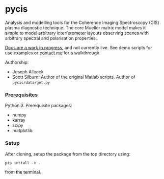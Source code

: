 # pycis

Analysis and modelling tools for the Coherence Imaging Spectroscopy (CIS) plasma diagnostic technique. The core Mueller matrix model makes it simple to model arbitrary interferometer layouts observing scenes with arbitrary spectral and polarisation properties. 

[Docs are a work in progress](https://jsallcock.github.io/pycis/), and not currently live. See demo scripts for use examples or [contact me](https://twitter.com/JSAllcock) for a walkthrough.

Authorship:

- Joseph Allcock
- Scott Silburn: Author of the original Matlab scripts. Author of ```pycis/data/get.py```  

### Prerequisites

Python 3. Prerequisite 
packages:

- numpy
- xarray
- scipy
- matplotlib

### Setup

After cloning, setup the package from the top directory using: 

```
pip install -e .
```

from the terminal.






